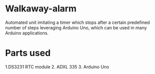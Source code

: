 # Walkaway-alarm
Automated unit imitating a timer which stops after a certain predefined number of steps leveraging Arduino Uno, which can be used in many Arduino applications.
# Parts used
1.DS3231 RTC module
2. ADXL 335
3. Arduino Uno
